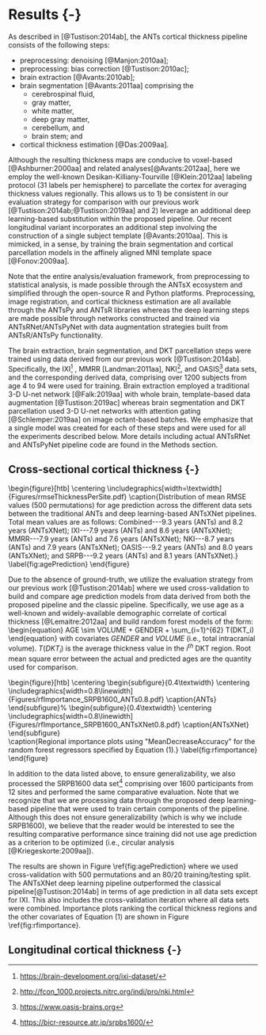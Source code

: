 
# Results {-}

As described in [@Tustison:2014ab], the ANTs cortical thickness pipeline
consists of the following steps:

* preprocessing: denoising [@Manjon:2010aa];
* preprocessing: bias correction [@Tustison:2010ac];
* brain extraction [@Avants:2010ab];
* brain segmentation [@Avants:2011aa] comprising the
    * cerebrospinal fluid,
    * gray matter,
    * white matter,
    * deep gray matter,
    * cerebellum, and
    * brain stem; and
* cortical thickness estimation [@Das:2009aa].

Although the resulting thickness maps are conducive to voxel-based
[@Ashburner:2000aa] and related analyses[@Avants:2012aa], here we
employ the well-known Desikan-Killiany-Tourville [@Klein:2012aa] labeling
protocol (31 labels per hemisphere) to parcellate the cortex for averaging
thickness values regionally. This allows us to 1) be consistent in our
evaluation strategy for comparison with our previous work
[@Tustison:2014ab;@Tustison:2019aa] and 2) leverage an additional deep
learning-based substitution within the proposed pipeline. Our recent longitudinal
variant incorporates an additional step involving the construction of a single
subject template [@Avants:2010aa].  This is mimicked, in a sense, by training
the brain segmentation and cortical parcellation models in the affinely aligned
MNI template space [@Fonov:2009aa].

Note that the entire analysis/evaluation framework, from preprocessing to
statistical analysis, is made possible through the ANTsX ecosystem and simplified
through the open-source R and Python platforms.  Preprocessing, image registration,
and cortical thickness estimation are all available through the ANTsPy and ANTsR
libraries whereas the deep learning steps are made possible through networks
constructed and trained via ANTsRNet/ANTsPyNet with data augmentation strategies
built from ANTsR/ANTsPy functionality.

The brain extraction, brain segmentation, and DKT parcellation steps were
trained using data derived from our previous work [@Tustison:2014ab].
Specifically, the IXI[^1] , MMRR [Landman:2011aa], NKI[^2], and OASIS[^3] data
sets, and the corresponding derived data, comprising over 1200 subjects from age
4 to 94 were used for training. Brain extraction employed a traditional 3-D
U-net network [@Falk:2019aa] with whole brain, template-based data augmentation
[@Tustison:2019ac] whereas brain segmentation and DKT parcellation used 3-D
U-net networks with attention gating [@Schlemper:2019aa] on image octant-based
batches.  We emphasize that a single model was created for each of these steps
and were used for all the experiments described below.  More details including
actual ANTsRNet and ANTsPyNet pipeline code are found in the Methods section.

[^1]: https://brain-development.org/ixi-dataset/
[^2]: http://fcon_1000.projects.nitrc.org/indi/pro/nki.html
[^3]: https://www.oasis-brains.org

## Cross-sectional cortical thickness {-}

\begin{figure}[htb]
  \centering
    \includegraphics[width=\textwidth]{Figures/rmseThicknessPerSite.pdf}
  \caption{Distribution of mean RMSE values (500 permutations) for age
          prediction across the different data sets between
          the traditional ANTs and deep learning-based ANTsXNet pipelines. Total
          mean values are as follows: Combined---9.3 years (ANTs) and 8.2 years
          (ANTsXNet); IXI---7.9 years (ANTs) and 8.6 years (ANTsXNet);
          MMRR---7.9 years (ANTs) and 7.6 years (ANTsXNet); NKI---8.7 years
          (ANTs) and 7.9 years (ANTsXNet); OASIS---9.2 years (ANTs) and 8.0
          years (ANTsXNet); and SRPB---9.2 years (ANTs) and 8.1 years
          (ANTsXNet).}
  \label{fig:agePrediction}
\end{figure}

Due to the absence of ground-truth, we utilize the evaluation strategy from our
previous work [@Tustison:2014ab] where we used cross-validation to build and
compare age prediction models from data derived from both the proposed pipeline
and the classic pipeline.  Specifically, we use age as a well-known and
widely-available demographic correlate of cortical thickness [@Lemaitre:2012aa]
and build random forest models of the form:
\begin{equation}
AGE \sim VOLUME + GENDER + \sum_{i=1}^{62} T(DKT_i)
\end{equation}
with covariates $GENDER$ and $VOLUME$ (i.e., total intracranial volume).
$T(DKT_i)$ is the average thickness value in the $i^{th}$ DKT region.  Root mean
square error between the actual and predicted ages are the quantity used for
comparison.

\begin{figure}[htb]
  \centering
  \begin{subfigure}{0.4\textwidth}
    \centering
    \includegraphics[width=0.8\linewidth]{Figures/rfImportance_SRPB1600_ANTs0.8.pdf}
    \caption{ANTs}
  \end{subfigure}%
  \begin{subfigure}{0.4\textwidth}
    \centering
    \includegraphics[width=0.8\linewidth]{Figures/rfImportance_SRPB1600_ANTsXNet0.8.pdf}
    \caption{ANTsXNet}
  \end{subfigure}    
\caption{Regional importance plots using "MeanDecreaseAccuracy" for the random forest regressors specified by Equation (1).}
\label{fig:rfimportance}
\end{figure}

In addition to the data listed above, to ensure generalizability, we also
processed the SRPB1600 data set[^4] comprising over 1600 participants from 12
sites and performed the same comparative evaluation. Note that we recognize that
we are processing data through the proposed deep learning-based pipeline that
were used to train certain components of the pipeline.  Although this does not
ensure generalizability (which is why we include SRPB1600), we believe that
the reader would be interested to see the resulting comparative performance since
training did not use age prediction as a criterion to be optimized
(i.e., circular analysis [@Kriegeskorte:2009aa]).

[^4]: https://bicr-resource.atr.jp/srpbs1600/


The results are shown in Figure \ref{fig:agePrediction} where we used cross-validation
with 500 permutations and an 80/20 training/testing split.   The ANTsXNet deep learning
pipeline outperformed the classical pipeline[@Tustison:2014ab] in terms of age prediction
in all data sets except for IXI.  This also includes the cross-validation iteration where
all data sets were combined.  Importance plots ranking the cortical thickness regions and
the other covariates of Equation (1) are shown in Figure \ref{fig:rfimportance}.



## Longitudinal cortical thickness {-}


